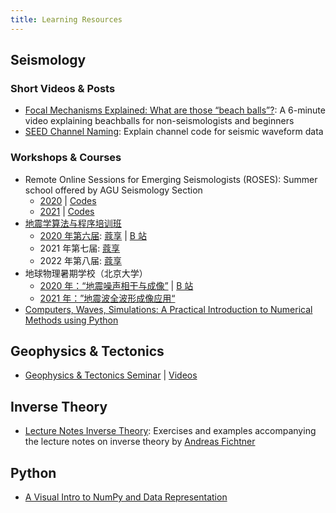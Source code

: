 ```yaml
---
title: Learning Resources
---
```


## Seismology

### Short Videos & Posts

- [Focal Mechanisms Explained: What are those “beach balls”?](https://www.youtube.com/watch?v=MomVOkyDdLo):
  A 6-minute video explaining beachballs for non-seismologists and beginners
- [SEED Channel Naming](https://ds.iris.edu/ds/nodes/dmc/data/formats/seed-channel-naming/):
  Explain channel code for seismic waveform data

### Workshops & Courses

- Remote Online Sessions for Emerging Seismologists (ROSES):
  Summer school offered by AGU Seismology Section
  - [2020](https://www.iris.edu/hq/inclass/course/roses) |
    [Codes](https://github.com/fdannemanndugick/roses2020)
  - [2021](https://connect.agu.org/seismology/roses/roses2021materials) |
    [Codes](https://github.com/fdannemanndugick/roses2021)
- [地震学算法与程序培训班](http://seismo.training.ustc.edu.cn/)
  - [2020 年第六届](https://www.linkresearcher.com/trainings/d65fe2ef-3cc8-4eef-9821-261e3d49a9ae):
    [蔻享](https://www.koushare.com/video/meetingVideo?mid=210) |
    [B 站](https://www.bilibili.com/video/BV1e54y1i7FM)
  - 2021 年第七届:
    [蔻享](https://www.koushare.com/topicIndex/i/dzclass-2021)
  - 2022 年第八届:
    [蔻享](https://www.koushare.com/topicIndex/i/dzclass-2022)
- 地球物理暑期学校（北京大学）
  - [2020 年：“地震噪声相干与成像”](https://sess2.pku.edu.cn/xwzx/xytz/344137.htm) |
    [B 站](https://space.bilibili.com/668681871?spm_id_from=333.788.b_765f7570696e666f.2)
  - [2021 年：”地震波全波形成像应用“](https://sess2.pku.edu.cn/xwzx/xytz/353510.htm)
- [Computers, Waves, Simulations: A Practical Introduction to Numerical Methods using Python](https://www.coursera.org/learn/computers-waves-simulations)

## Geophysics & Tectonics

- [Geophysics & Tectonics Seminar](https://sites.google.com/g.uky.edu/gtseminar/home?authuser=0) |
  [Videos](https://sites.google.com/g.uky.edu/gtseminar/videos)

## Inverse Theory

- [Lecture Notes Inverse Theory](https://gitlab.com/swp_ethz/public/lecture_notes_inverse_theory):
  Exercises and examples accompanying the lecture notes on inverse theory by
  [Andreas Fichtner](https://erdw.ethz.ch/personen/profil.andreas-fichtner.html)

## Python

- [A Visual Intro to NumPy and Data Representation](http://jalammar.github.io/visual-numpy/)
